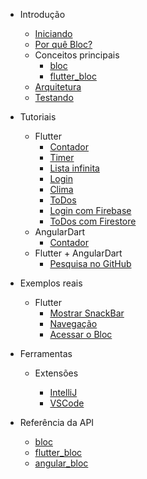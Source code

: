 - Introdução

  - [Iniciando](pt-br/gettingstarted.md)
  - [Por quê Bloc?](pt-br/whybloc.md)
  - Conceitos principais
    - [bloc](pt-br/coreconcepts.md)
    - [flutter_bloc](pt-br/flutterbloccoreconcepts.md)
  - [Arquitetura](pt-br/architecture.md)
  - [Testando](pt-br/testing.md)

- Tutoriais

  - Flutter
    - [Contador](pt-br/fluttercountertutorial.md)
    - [Timer](pt-br/fluttertimertutorial.md)
    - [Lista infinita](pt-br/flutterinfinitelisttutorial.md)
    - [Login](pt-br/flutterlogintutorial.md)
    - [Clima](pt-br/flutterweathertutorial.md)
    - [ToDos](pt-br/fluttertodostutorial.md)
    - [Login com Firebase](pt-br/flutterfirebaselogintutorial.md)
    - [ToDos com Firestore](pt-br/flutterfirestoretodostutorial.md)
  - AngularDart
    - [Contador](pt-br/angularcountertutorial.md)
  - Flutter + AngularDart
    - [Pesquisa no GitHub](pt-br/flutterangulargithubsearch.md)

- Exemplos reais

  - Flutter
    - [Mostrar SnackBar](pt-br/recipesfluttershowsnackbar.md)
    - [Navegação](pt-br/recipesflutternavigation.md)
    - [Acessar o Bloc](pt-br/recipesflutterblocaccess.md)

- Ferramentas

  - Extensões

    - [IntelliJ](pt-br/blocintellijextension.md)
    - [VSCode](pt-br/blocvscodeextension.md)

- Referência da API
  - [bloc](https://pub.dev/documentation/bloc/latest/bloc/bloc-library.html)
  - [flutter_bloc](https://pub.dev/documentation/flutter_bloc/latest/flutter_bloc/flutter_bloc-library.html)
  - [angular_bloc](https://pub.dev/documentation/angular_bloc/latest/angular_dart/angular_dart-library.html)
